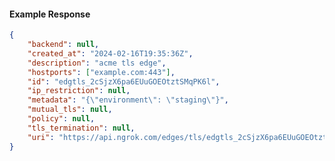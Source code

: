<!-- Code generated for API Clients. DO NOT EDIT. -->

#### Example Response

```json
{
	"backend": null,
	"created_at": "2024-02-16T19:35:36Z",
	"description": "acme tls edge",
	"hostports": ["example.com:443"],
	"id": "edgtls_2cSjzX6pa6EUuGOEOtztSMqPK6l",
	"ip_restriction": null,
	"metadata": "{\"environment\": \"staging\"}",
	"mutual_tls": null,
	"policy": null,
	"tls_termination": null,
	"uri": "https://api.ngrok.com/edges/tls/edgtls_2cSjzX6pa6EUuGOEOtztSMqPK6l"
}
```
